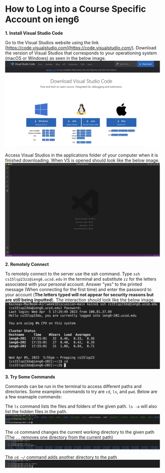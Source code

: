 # How to Log into a Course Specific Account on ieng6

**1. Install Visual Studio Code**

Go to the Visual Studios website using the link [https://code.visualstudio.com](https://code.visualstudio.com/). Download the version of Visual Studios that corresponds to your operationing system (macOS or Windows) as seen in the below image.
![Image](vsdownload.png)

Access Visual Studios in the applications folder of your computer when it is finished downloading. When VS is opened should look like the below image.
![Image](vsopen.png)


**2. Remotely Connect**

To remotely connect to the server use the ssh command. Type `ssh cs15lsp23zz@ieng6.ucsd.edu` in the terminal and substitute `zz` for the letters associated with your personal account. Answer "yes" to the printed message (When connecting for the first time) and enter the password to your account (**The letters typed will not appear for security reasons but are still being inputted**). The interaction should look like the below image.
![Image](remoteconnect.png)


**3. Try Some Commands**

Commands can be run in the terminal to access different paths and directories. Some examples commands to try are `cd`, `ls`, and `pwd`. Below are a few examaple commands:

The `ls` command lists the files and folders of the given path. `ls -a` will also list the hidden files in the path.
![Image](commandtest.png)

The `cd` command changes the current working directory to the given path (The `..` removes one directory from the current path)
![Image](commandcd.png)

The `cd ~/` command adds another directory to the path
![Image](commandcd2.png)
